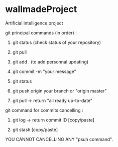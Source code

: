 # wallmadeProject
Artificial intelligence project

git principal commands (in order) : 


1) git status (check status of your repository)

2) git pull

3) git add . (to add personnal updating)

4) git commit -m "your message" 

5) git status

6) git push origin your branch or "origin master"

7) git pull -> return "all ready up-to-date"


git command for commits cancelling :

1) git log -> return commit ID [copy/paste]

2) git stash [copy/paste]


YOU CANNOT CANCELLING ANY "psuh command".
